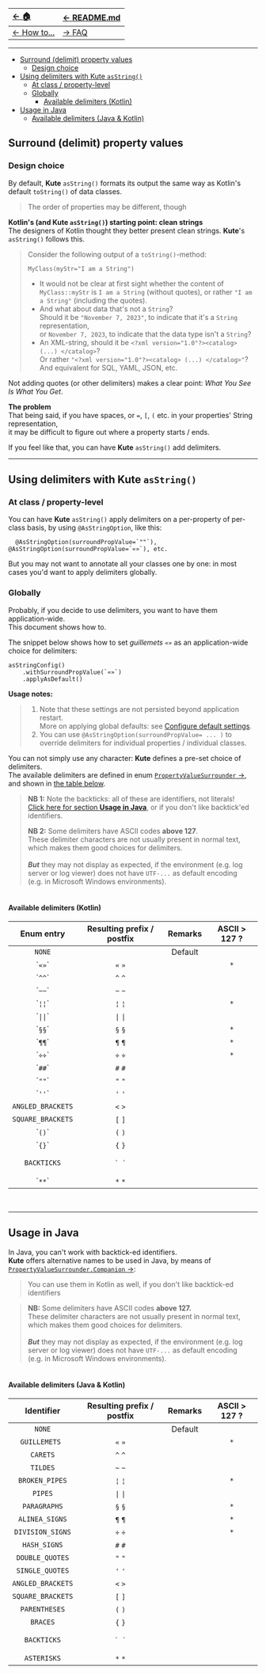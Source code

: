 | [← 🏠](../../)            | [← README.md](../../README.md) |
|:--------------------------|:-------------------------------|
| [← How to...](0-howto.md) | [→ FAQ](../../md/faq/0-faq.md) |

<hr>

  * [Surround (delimit) property values](#surround-delimit-property-values)
    * [Design choice](#design-choice)
  * [Using delimiters with Kute `asString()`](#using-delimiters-with-kute-asstring)
    * [At class / property-level](#at-class--property-level)
    * [Globally](#globally)
      * [Available delimiters (Kotlin)](#available-delimiters-kotlin)
  * [Usage in Java](#usage-in-java)
      * [Available delimiters (Java & Kotlin)](#available-delimiters-java--kotlin)

## Surround (delimit) property values

### Design choice

By default, **Kute** `asString()` formats its output the same way as Kotlin's default `toString()` of data classes.
> The order of properties may be different, though

**Kotlin's (and Kute `asString()`) starting point: clean strings**<br>
The designers of Kotlin thought they better present clean strings. **Kute**'s `asString()` follows this.

> Consider the following output of a `toString()`-method:
> 
> `MyClass(myStr="I am a String")`
> 
> * It would not be clear at first sight whether the content of `MyClass::myStr` is `I am a String` (without quotes), or rather `"I am a String"` (including the quotes).<br>
> * And what about data that's not a `String`?<br>
>   Should it be `"November 7, 2023"`, to indicate that it's a `String` representation,<br>
>   or `November 7, 2023`, to indicate that the data type isn't a `String`?
> * An XML-string, should it be `<?xml version="1.0"?><catalog> (...) </catalog>`?<br>
>   Or rather `"<?xml version="1.0"?><catalog> (...) </catalog>"`?<br>
>   And equivalent for SQL, YAML, JSON, etc.

Not adding quotes (or other delimiters) makes a clear point: _What You See Is What You Get_.

**The problem**<br>
That being said, if you have spaces, or `=`, `[`, `(` etc. in your properties' String representation,<br>
it may be difficult to figure out where a property starts / ends.

If you feel like that, you can have **Kute** `asString()` add delimiters.

<hr>

## Using delimiters with Kute `asString()`

### At class / property-level

You can have **Kute** `asString()` apply delimiters on a per-property of per-class basis, by using `@AsStringOption`, like this:<br>

      @AsStringOption(surroundPropValue=`""`), @AsStringOption(surroundPropValue=`«»`), etc.

But you may not want to annotate all your classes one by one:
in most cases you'd want to apply delimiters globally.

### Globally
Probably, if you decide to use delimiters, you want to have them application-wide.<br>
This document shows how to.

The snippet below shows how to set _guillemets_ `«»` as an application-wide choice for delimiters:
```
asStringConfig()
    .withSurroundPropValue(`«»`)
    .applyAsDefault()
```
**Usage notes:**
> 1. Note that these settings are not persisted beyond application restart.<br>
> More on applying global defaults: see [Configure default settings](configure-default-settings.md).
> 2. You can use `@AsStringOption(surroundPropValue= ... )` to override delimiters for individual properties / individual classes.

You can not simply use any character: **Kute** defines a pre-set choice of delimiters.<br>
The available delimiters are defined in enum [`PropertyValueSurrounder` →](https://janhendrikvanheusden.github.io/Kute/kute/nl.kute.asstring.annotation.option/-property-value-surrounder/index.html), and shown in [the table below](#available-delimiters-kotlin).<br>

> **NB 1:** Note the backticks: all of these are identifiers, not literals!<br>
> [Click here for section **Usage in Java**](#usage-in-java), or if you don't like backtick'ed identifiers.
>
> **NB 2:** Some delimiters have ASCII codes **above 127**.<br>
> These delimiter characters are not usually present in normal text, which makes them good choices for delimiters.<br><br>
> _**But**_ they may not display as expected, if the environment (e.g. log server or log viewer) does not have `UTF-...` as default encoding<br>
(e.g. in Microsoft Windows environments). 

#### <br>Available delimiters (Kotlin)
|      Enum entry      | Resulting prefix / postfix  | Remarks | ASCII > 127 ? |
|:--------------------:|:---------------------------:|:-------:|:-------------:|
|        `NONE`        |                             | Default |               |
|  &grave;`«»`&grave;  |          `«`  `»`           |         |      `*`      |
|  &grave;`^^`&grave;  |          `^`  `^`           |         |               |
|  &grave;`~~`&grave;  |          `~`  `~`           |         |               |
|  &grave;`¦¦`&grave;  |          `¦`  `¦`           |         |      `*`      |
| &grave;`\|\|`&grave; |         `\|`  `\|`          |         |               |
|  &grave;`§§`&grave;  |          `§`  `§`           |         |      `*`      |
|  &grave;`¶¶`&grave;  |          `¶`  `¶`           |         |      `*`      |
|  &grave;`÷÷`&grave;  |          `÷`  `÷`           |         |      `*`      |
|  &grave;`##`&grave;  |          `#`  `#`           |         |               |
|  &grave;`""`&grave;  |          `"`  `"`           |         |               |
|  &grave;`''`&grave;  |          `'`  `'`           |         |               |
|  `ANGLED_BRACKETS`   |          `<`  `>`           |         |               |
|  `SQUARE_BRACKETS`   |          `[`  `]`           |         |               |
|  &grave;`()`&grave;  |          `(`  `)`           |         |               |
|  &grave;`{}`&grave;  |          `{`  `}`           |         |               |
|     `BACKTICKS`      | <pre>&grave;  &grave;</pre> |         |               |
|  &grave;`**`&grave;  |          `*`  `*`           |         |               |

<br>
<hr>

## Usage in Java
In Java, you can't work with backtick-ed identifiers.<br>
**Kute** offers alternative names to be used in Java, by means of [`PropertyValueSurrounder.Companion` →](https://janhendrikvanheusden.github.io/Kute/kute/nl.kute.asstring.annotation.option/-property-value-surrounder/-companion/index.html):<br>
> You can use them in Kotlin as well, if you don't like backtick-ed identifiers

> **NB:** Some delimiters have ASCII codes **above 127.**<br>
> These delimiter characters are not usually present in normal text, which makes them good choices for delimiters.<br><br>
> _**But**_ they may not display as expected, if the environment (e.g. log server or log viewer) does not have `UTF-...` as default encoding<br>
(e.g. in Microsoft Windows environments).

#### <br>Available delimiters (Java & Kotlin)

|    Identifier     | Resulting prefix / postfix  | Remarks | ASCII > 127 ? |
|:-----------------:|:---------------------------:|:-------:|:-------------:|
|      `NONE`       |                             | Default |               |
|   `GUILLEMETS `   |          `«`  `»`           |         |      `*`      |
|     `CARETS`      |          `^`  `^`           |         |               |
|     `TILDES`      |          `~`  `~`           |         |               |
|  `BROKEN_PIPES`   |          `¦`  `¦`           |         |      `*`      |
|      `PIPES`      |         `\|`  `\|`          |         |               |
|   `PARAGRAPHS`    |          `§`  `§`           |         |      `*`      |
|  `ALINEA_SIGNS`   |          `¶`  `¶`           |         |      `*`      |
| `DIVISION_SIGNS`  |          `÷`  `÷`           |         |      `*`      |
|   `HASH_SIGNS`    |          `#`  `#`           |         |               |
|  `DOUBLE_QUOTES`  |          `"`  `"`           |         |               |
|  `SINGLE_QUOTES`  |          `'`  `'`           |         |               |
| `ANGLED_BRACKETS` |          `<`  `>`           |         |               |
| `SQUARE_BRACKETS` |          `[`  `]`           |         |               |
|   `PARENTHESES`   |          `(`  `)`           |         |               |
|     `BRACES`      |          `{`  `}`           |         |               |
|    `BACKTICKS`    | <pre>&grave;  &grave;</pre> |         |               |
|    `ASTERISKS`    |          `*`  `*`           |         |               |
